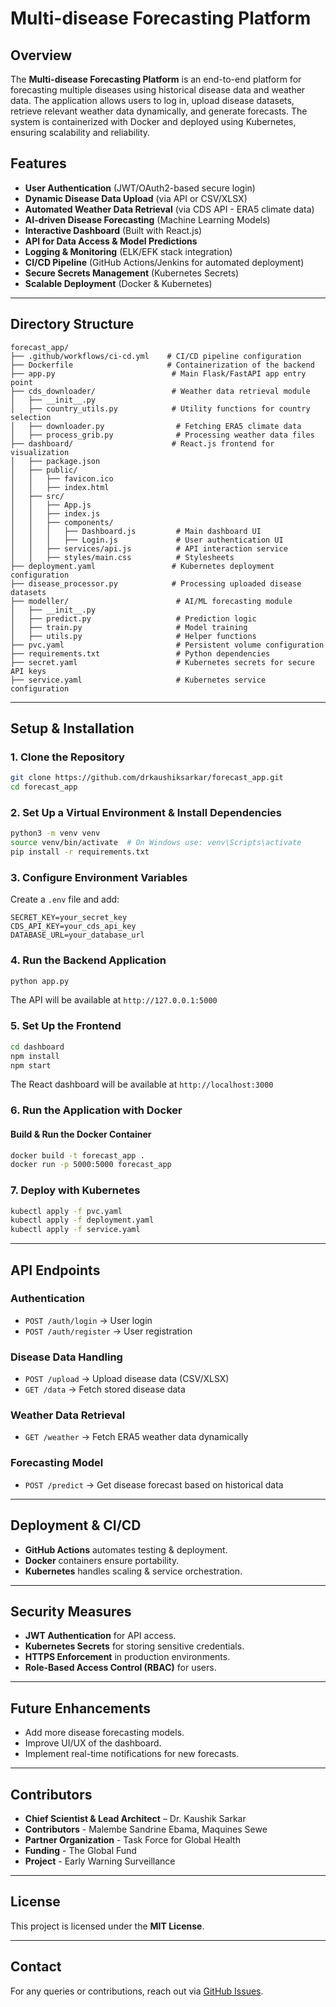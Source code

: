 # Multi-disease Forecasting Platform

## Overview
The **Multi-disease Forecasting Platform** is an end-to-end platform for forecasting multiple diseases using historical disease data and weather data. The application allows users to log in, upload disease datasets, retrieve relevant weather data dynamically, and generate forecasts. The system is containerized with Docker and deployed using Kubernetes, ensuring scalability and reliability.

## Features
- **User Authentication** (JWT/OAuth2-based secure login)
- **Dynamic Disease Data Upload** (via API or CSV/XLSX)
- **Automated Weather Data Retrieval** (via CDS API - ERA5 climate data)
- **AI-driven Disease Forecasting** (Machine Learning Models)
- **Interactive Dashboard** (Built with React.js)
- **API for Data Access & Model Predictions**
- **Logging & Monitoring** (ELK/EFK stack integration)
- **CI/CD Pipeline** (GitHub Actions/Jenkins for automated deployment)
- **Secure Secrets Management** (Kubernetes Secrets)
- **Scalable Deployment** (Docker & Kubernetes)

---

## Directory Structure
```
forecast_app/
├── .github/workflows/ci-cd.yml    # CI/CD pipeline configuration
├── Dockerfile                     # Containerization of the backend
├── app.py                          # Main Flask/FastAPI app entry point
├── cds_downloader/                 # Weather data retrieval module
│   ├── __init__.py
│   ├── country_utils.py            # Utility functions for country selection
│   ├── downloader.py                # Fetching ERA5 climate data
│   ├── process_grib.py              # Processing weather data files
├── dashboard/                      # React.js frontend for visualization
│   ├── package.json
│   ├── public/
│   │   ├── favicon.ico
│   │   ├── index.html
│   ├── src/
│   │   ├── App.js
│   │   ├── index.js
│   │   ├── components/
│   │   │   ├── Dashboard.js         # Main dashboard UI
│   │   │   ├── Login.js             # User authentication UI
│   │   ├── services/api.js          # API interaction service
│   │   ├── styles/main.css          # Stylesheets
├── deployment.yaml                 # Kubernetes deployment configuration
├── disease_processor.py            # Processing uploaded disease datasets
├── modeller/                        # AI/ML forecasting module
│   ├── __init__.py
│   ├── predict.py                   # Prediction logic
│   ├── train.py                     # Model training
│   ├── utils.py                     # Helper functions
├── pvc.yaml                         # Persistent volume configuration
├── requirements.txt                 # Python dependencies
├── secret.yaml                      # Kubernetes secrets for secure API keys
├── service.yaml                     # Kubernetes service configuration
```

---

## Setup & Installation
### **1. Clone the Repository**
```sh
git clone https://github.com/drkaushiksarkar/forecast_app.git
cd forecast_app
```

### **2. Set Up a Virtual Environment & Install Dependencies**
```sh
python3 -m venv venv
source venv/bin/activate  # On Windows use: venv\Scripts\activate
pip install -r requirements.txt
```

### **3. Configure Environment Variables**
Create a `.env` file and add:
```env
SECRET_KEY=your_secret_key
CDS_API_KEY=your_cds_api_key
DATABASE_URL=your_database_url
```

### **4. Run the Backend Application**
```sh
python app.py
```
The API will be available at `http://127.0.0.1:5000`

### **5. Set Up the Frontend**
```sh
cd dashboard
npm install
npm start
```
The React dashboard will be available at `http://localhost:3000`

### **6. Run the Application with Docker**
#### **Build & Run the Docker Container**
```sh
docker build -t forecast_app .
docker run -p 5000:5000 forecast_app
```

### **7. Deploy with Kubernetes**
```sh
kubectl apply -f pvc.yaml
kubectl apply -f deployment.yaml
kubectl apply -f service.yaml
```

---

## API Endpoints
### **Authentication**
- `POST /auth/login` → User login
- `POST /auth/register` → User registration

### **Disease Data Handling**
- `POST /upload` → Upload disease data (CSV/XLSX)
- `GET /data` → Fetch stored disease data

### **Weather Data Retrieval**
- `GET /weather` → Fetch ERA5 weather data dynamically

### **Forecasting Model**
- `POST /predict` → Get disease forecast based on historical data

---

## Deployment & CI/CD
- **GitHub Actions** automates testing & deployment.
- **Docker** containers ensure portability.
- **Kubernetes** handles scaling & service orchestration.

---

## Security Measures
- **JWT Authentication** for API access.
- **Kubernetes Secrets** for storing sensitive credentials.
- **HTTPS Enforcement** in production environments.
- **Role-Based Access Control (RBAC)** for users.

---

## Future Enhancements
- Add more disease forecasting models.
- Improve UI/UX of the dashboard.
- Implement real-time notifications for new forecasts.

---

## Contributors
- **Chief Scientist & Lead Architect** – Dr. Kaushik Sarkar
- **Contributors** - Malembe Sandrine Ebama, Maquines Sewe
- **Partner Organization** - Task Force for Global Health
- **Funding** - The Global Fund
- **Project** - Early Warning Surveillance

---

## License
This project is licensed under the **MIT License**.

---

## Contact
For any queries or contributions, reach out via [GitHub Issues](https://github.com/drkaushiksarkar/forecast_app/issues).
